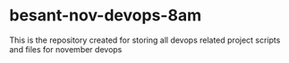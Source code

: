 # besant-nov-devops-8am
This is the repository created for storing all devops related project scripts and files for november devops
